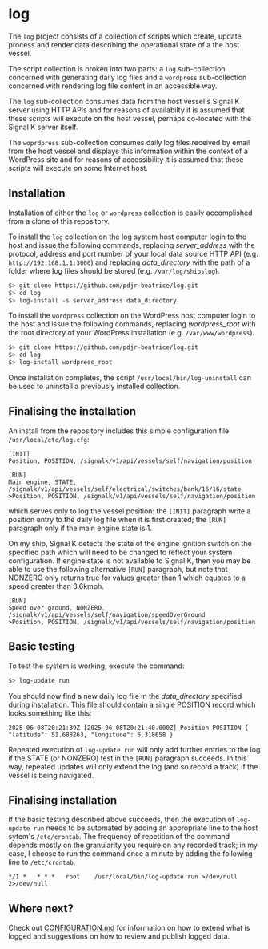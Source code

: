 # log

The `log` project consists of a collection of scripts which create,
update, process and render data describing the operational state of a
the host vessel.

The script collection is broken into two parts: a `log` sub-collection
concerned with generating daily log files and a `wordpress`
sub-collection concerned with rendering log file content in an
accessible way.

The `log` sub-collection consumes data from the host vessel's Signal K
server using HTTP APIs and for reasons of availabilty it is assumed
that these scripts will execute on the host vessel, perhaps co-located
with the Signal K server itself.

The `woprdpress` sub-collection consumes daily log files received by
email from the host vessel and displays this information within the
context of a WordPress site and for reasons of accessibility it is
assumed that these scripts will execute on some Internet host.

## Installation

Installation of either the `log` or `wordpress` collection is easily
accomplished from a clone of this repository.

To install the `log` collection on the log system host computer login
to the host and issue the following commands, replacing
*server_address* with the protocol, address and port number of your
local data source HTTP API (e.g. `http://192.168.1.1:3000`) and
replacing *data_directory* with the path of a folder where log files
should be stored (e.g. `/var/log/shipslog`).

```bash
$> git clone https://github.com/pdjr-beatrice/log.git
$> cd log
$> log-install -s server_address data_directory
```

To install the `wordpress` collection on the WordPress host computer
login to the host and issue the following commands, replacing
*wordpress_root* with the root directory of your WordPress installation
(e.g. `/var/www/wordpress`).

```bash
$> git clone https://github.com/pdjr-beatrice/log.git
$> cd log
$> log-install wordpress_root
```

Once installation completes, the script `/usr/local/bin/log-uninstall`
can be used to uninstall a previously installed collection.

## Finalising the installation

An install from the repository includes this simple configuration file
`/usr/local/etc/log.cfg`:

```none
[INIT]
Position, POSITION, /signalk/v1/api/vessels/self/navigation/position

[RUN]
Main engine, STATE, /signalk/v1/api/vessels/self/electrical/switches/bank/16/16/state
>Position, POSITION, /signalk/v1/api/vessels/self/navigation/position
```

which serves only to log the vessel position:  the `[INIT]` paragraph
write a position entry to the daily log file when it is first created;
the `[RUN]` paragraph only if the main engine state is 1.

On my ship, Signal K detects the state of the engine ignition switch
on the specified path which will need to be changed to reflect your
system configuration. If engine state is not available to Signal K,
then you may be able to use the following alternative `[RUN]`
paragraph, but note that NONZERO only returns true for values greater
than 1 which equates to a speed greater than 3.6kmph.

```none
[RUN]
Speed over ground, NONZERO, /signalk/v1/api/vessels/self/navigation/speedOverGround
>Position, POSITION, /signalk/v1/api/vessels/self/navigation/position
```

## Basic testing

To test the system is working, execute the command:

```bash
$> log-update run
```

You should now find a new daily log file in the *data_directory*
specified during installation. This file should contain a single
POSITION record which looks something like this:

```none
2025-06-08T20:21:39Z [2025-06-08T20:21:40.000Z] Position POSITION { "latitude": 51.688263, "longitude": 5.318658 }
```

Repeated execution of `log-update run` will only add further entries to
the log if the STATE (or NONZERO) test in the `[RUN]` paragraph succeeds.
In this way, repeated updates will only extend the log (and so record a
track) if the vessel is being navigated.

## Finalising installation

If the basic testing described above succeeds, then the execution of
`log-update run` needs to be automated by adding an appropriate line to
the host sytem's `/etc/crontab`.
The frequency of repetition of the command depends mostly on the
granularity you require on any recorded track; in my case, I choose to
run the command once a minute by adding the following line to
`/etc/crontab`.

```crontab
*/1 *   * * *   root    /usr/local/bin/log-update run >/dev/null 2>/dev/null
```

## Where next?

Check out
[CONFIGURATION.md](CONFIGURATION.md)
for information on how to extend what is logged and suggestions on how
to review and publish logged data.
